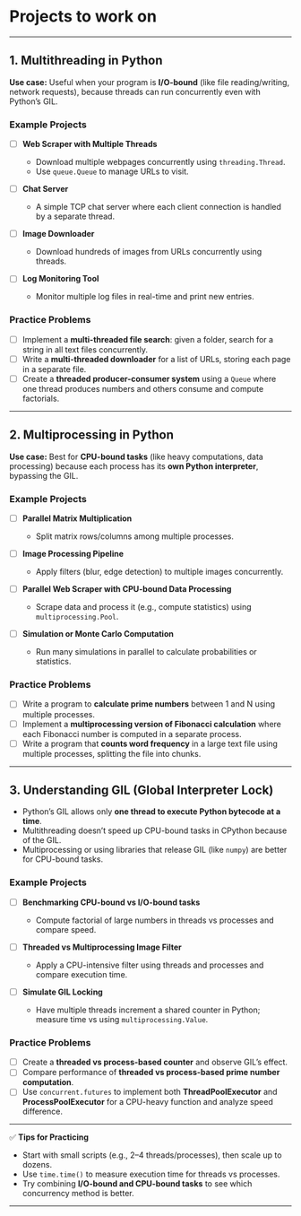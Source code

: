 # Projects to work on

---

## **1. Multithreading in Python**

**Use case:** Useful when your program is **I/O-bound** (like file reading/writing, network requests), because threads can run concurrently even with Python’s GIL.

### **Example Projects**

- [ ] **Web Scraper with Multiple Threads**

  - Download multiple webpages concurrently using `threading.Thread`.
  - Use `queue.Queue` to manage URLs to visit.

- [ ] **Chat Server**

  - A simple TCP chat server where each client connection is handled by a separate thread.

- [ ] **Image Downloader**

  - Download hundreds of images from URLs concurrently using threads.

- [ ] **Log Monitoring Tool**

  - Monitor multiple log files in real-time and print new entries.

### **Practice Problems**

- [ ] Implement a **multi-threaded file search**: given a folder, search for a string in all text files concurrently.
- [ ] Write a **multi-threaded downloader** for a list of URLs, storing each page in a separate file.
- [ ] Create a **threaded producer-consumer system** using a `Queue` where one thread produces numbers and others consume and compute factorials.

---

## **2. Multiprocessing in Python**

**Use case:** Best for **CPU-bound tasks** (like heavy computations, data processing) because each process has its **own Python interpreter**, bypassing the GIL.

### **Example Projects**

- [ ] **Parallel Matrix Multiplication**

  - Split matrix rows/columns among multiple processes.

- [ ] **Image Processing Pipeline**

  - Apply filters (blur, edge detection) to multiple images concurrently.

- [ ] **Parallel Web Scraper with CPU-bound Data Processing**

  - Scrape data and process it (e.g., compute statistics) using `multiprocessing.Pool`.

- [ ] **Simulation or Monte Carlo Computation**

  - Run many simulations in parallel to calculate probabilities or statistics.

### **Practice Problems**

- [ ] Write a program to **calculate prime numbers** between 1 and N using multiple processes.
- [ ] Implement a **multiprocessing version of Fibonacci calculation** where each Fibonacci number is computed in a separate process.
- [ ] Write a program that **counts word frequency** in a large text file using multiple processes, splitting the file into chunks.

---

## **3. Understanding GIL (Global Interpreter Lock)**

- Python’s GIL allows only **one thread to execute Python bytecode at a time**.
- Multithreading doesn’t speed up CPU-bound tasks in CPython because of the GIL.
- Multiprocessing or using libraries that release GIL (like `numpy`) are better for CPU-bound tasks.

### **Example Projects**

- [ ] **Benchmarking CPU-bound vs I/O-bound tasks**

   - Compute factorial of large numbers in threads vs processes and compare speed.

- [ ] **Threaded vs Multiprocessing Image Filter**

   - Apply a CPU-intensive filter using threads and processes and compare execution time.

- [ ] **Simulate GIL Locking**

   - Have multiple threads increment a shared counter in Python; measure time vs using `multiprocessing.Value`.

### **Practice Problems**

- [ ] Create a **threaded vs process-based counter** and observe GIL’s effect.
- [ ] Compare performance of **threaded vs process-based prime number computation**.
- [ ] Use `concurrent.futures` to implement both **ThreadPoolExecutor** and **ProcessPoolExecutor** for a CPU-heavy function and analyze speed difference.

---

✅ **Tips for Practicing**

- Start with small scripts (e.g., 2–4 threads/processes), then scale up to dozens.
- Use `time.time()` to measure execution time for threads vs processes.
- Try combining **I/O-bound and CPU-bound tasks** to see which concurrency method is better.

---
